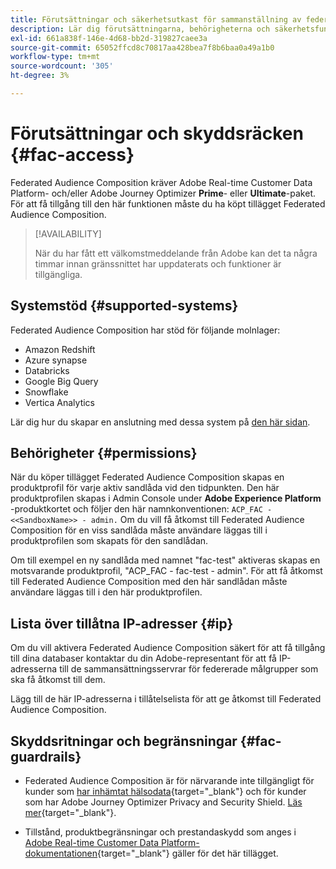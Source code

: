 ```yaml
---
title: Förutsättningar och säkerhetsutkast för sammanställning av federerad publik
description: Lär dig förutsättningarna, behörigheterna och säkerhetsfunktionerna för Federated Audience Composition
exl-id: 661a838f-146e-4d68-bb2d-319827caee3a
source-git-commit: 65052ffcd8c70817aa428bea7f8b6baa0a49a1b0
workflow-type: tm+mt
source-wordcount: '305'
ht-degree: 3%

---
```


# Förutsättningar och skyddsräcken {#fac-access}

Federated Audience Composition kräver Adobe Real-time Customer Data Platform- och/eller Adobe Journey Optimizer **Prime**- eller **Ultimate**-paket. För att få tillgång till den här funktionen måste du ha köpt tillägget Federated Audience Composition.

>[!AVAILABILITY]
>
>När du har fått ett välkomstmeddelande från Adobe kan det ta några timmar innan gränssnittet har uppdaterats och funktioner är tillgängliga.

## Systemstöd {#supported-systems}

Federated Audience Composition har stöd för följande molnlager:

* Amazon Redshift
* Azure synapse
* Databricks
* Google Big Query
* Snowflake
* Vertica Analytics

Lär dig hur du skapar en anslutning med dessa system på [den här sidan](../connections/connections.md).

## Behörigheter {#permissions}

När du köper tillägget Federated Audience Composition skapas en produktprofil för varje aktiv sandlåda vid den tidpunkten. Den här produktprofilen skapas i Admin Console under **Adobe Experience Platform** -produktkortet och följer den här namnkonventionen: `ACP_FAC - <<SandboxName>> - admin.` Om du vill få åtkomst till Federated Audience Composition för en viss sandlåda måste användare läggas till i produktprofilen som skapats för den sandlådan.

Om till exempel en ny sandlåda med namnet &quot;fac-test&quot; aktiveras skapas en motsvarande produktprofil, &quot;ACP_FAC - fac-test - admin&quot;. För att få åtkomst till Federated Audience Composition med den här sandlådan måste användare läggas till i den här produktprofilen.

## Lista över tillåtna IP-adresser {#ip}

Om du vill aktivera Federated Audience Composition säkert för att få tillgång till dina databaser kontaktar du din Adobe-representant för att få IP-adresserna till de sammansättningsservrar för federerade målgrupper som ska få åtkomst till dem.

Lägg till de här IP-adresserna i tillåtelselista för att ge åtkomst till Federated Audience Composition.

## Skyddsritningar och begränsningar {#fac-guardrails}

* Federated Audience Composition är för närvarande inte tillgängligt för kunder som [har inhämtat hälsodata](https://experienceleague.adobe.com/en/docs/events/customer-data-management-voices-recordings/governance/healthcare-shield){target="_blank"} och för kunder som har Adobe Journey Optimizer Privacy and Security Shield. [Läs mer](https://experienceleague.adobe.com/en/docs/journey-optimizer/using/audiences-profiles-identities/audiences/about-audiences){target="_blank"}.

<!--
* Federated Audience Composition is compatible with Privacy & Security Shield and can be used in all verticals except for healthcare industries. Currently, Federated Audience Composition cannot be licensed to customers looking to ingest health data. [Learn more](https://experienceleague.adobe.com/en/docs/events/customer-data-management-voices-recordings/governance/healthcare-shield){target="_blank"}-->

* Tillstånd, produktbegränsningar och prestandaskydd som anges i [Adobe Real-time Customer Data Platform-dokumentationen](https://experienceleague.adobe.com/en/docs/experience-platform/profile/guardrails){target="_blank"} gäller för det här tillägget.
